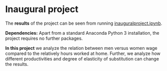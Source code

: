 # Inaugural project

The **results** of the project can be seen from running [inauguralproject.ipynb](inauguralproject.ipynb).

**Dependencies:** Apart from a standard Anaconda Python 3 installation, the project requires no further packages.

**In this project** we analyze the relation between men versus women wage compared to the relatively hours worked at home. Further, we analyze how different productivities and degree of elasticity of substitution can change the results. 